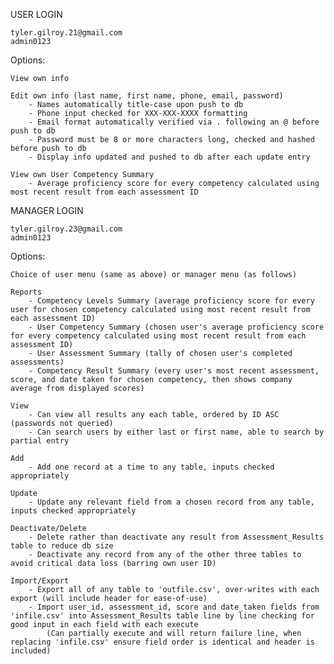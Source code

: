 USER LOGIN

    tyler.gilroy.21@gmail.com
    admin0123

Options:

    View own info

    Edit own info (last name, first name, phone, email, password)
        - Names automatically title-case upon push to db
        - Phone input checked for XXX-XXX-XXXX formatting
        - Email format automatically verified via . following an @ before push to db
        - Password must be 8 or more characters long, checked and hashed before push to db
        - Display info updated and pushed to db after each update entry

    View own User Competency Summary
        - Average proficiency score for every competency calculated using most recent result from each assessment ID



MANAGER LOGIN

    tyler.gilroy.23@gmail.com
    admin0123

Options:

    Choice of user menu (same as above) or manager menu (as follows)

    Reports
        - Competency Levels Summary (average proficiency score for every user for chosen competency calculated using most recent result from each assessment ID)
        - User Competency Summary (chosen user's average proficiency score for every competency calculated using most recent result from each assessment ID)
        - User Assessment Summary (tally of chosen user's completed assessments)
        - Competency Result Summary (every user's most recent assessment, score, and date taken for chosen competency, then shows company average from displayed scores)

    View
        - Can view all results any each table, ordered by ID ASC (passwords not queried)
        - Can search users by either last or first name, able to search by partial entry

    Add
        - Add one record at a time to any table, inputs checked appropriately

    Update
        - Update any relevant field from a chosen record from any table, inputs checked appropriately

    Deactivate/Delete
        - Delete rather than deactivate any result from Assessment_Results table to reduce db size
        - Deactivate any record from any of the other three tables to avoid critical data loss (barring own user ID)

    Import/Export
        - Export all of any table to 'outfile.csv', over-writes with each export (will include header for ease-of-use)
        - Import user_id, assessment_id, score and date_taken fields from 'infile.csv' into Assessment_Results table line by line checking for good input in each field with each execute
            (Can partially execute and will return failure line, when replacing 'infile.csv' ensure field order is identical and header is included)